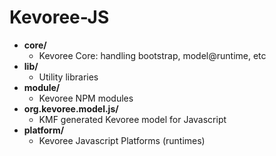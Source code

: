 Kevoree-JS
==========

* __core/__
  * Kevoree Core: handling bootstrap, model@runtime, etc
* __lib/__
  * Utility libraries
* __module/__
  * Kevoree NPM modules
* __org.kevoree.model.js/__
  * KMF generated Kevoree model for Javascript
* __platform/__
  * Kevoree Javascript Platforms (runtimes)

